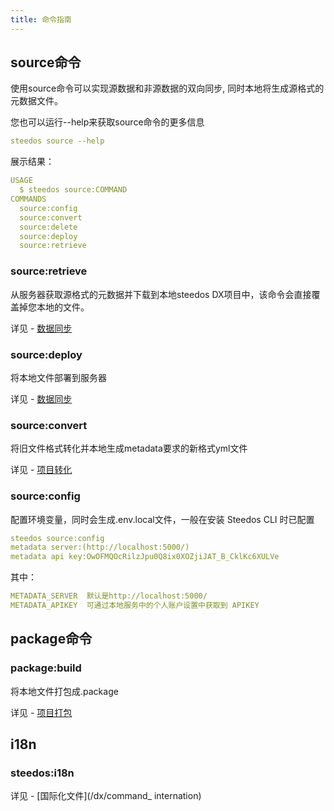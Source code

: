 ```yaml
---
title: 命令指南
---
```


## source命令

使用source命令可以实现源数据和非源数据的双向同步, 同时本地将生成源格式的元数据文件。

您也可以运行--help来获取source命令的更多信息

```yml
steedos source --help
```

展示结果：

```yml
USAGE
  $ steedos source:COMMAND
COMMANDS
  source:config
  source:convert
  source:delete
  source:deploy      
  source:retrieve  
```

### source:retrieve

从服务器获取源格式的元数据并下载到本地steedos DX项目中，该命令会直接覆盖掉您本地的文件。

详见 - [数据同步](/dx/data_synchronization)

### source:deploy

将本地文件部署到服务器

详见 - [数据同步](/dx/data_synchronization)

### source:convert

将旧文件格式转化并本地生成metadata要求的新格式yml文件

详见 - [项目转化](/dx/convert_project)

### source:config

配置环境变量，同时会生成.env.local文件，一般在安装 Steedos CLI 时已配置

```yml
steedos source:config
metadata server:(http://localhost:5000/)
metadata api key:OwOFMQOcRilzJpu0Q8ix0XOZjiJAT_B_CklKc6XULVe
```

其中：

```yml
METADATA_SERVER  默认是http://localhost:5000/
METADATA_APIKEY  可通过本地服务中的个人账户设置中获取到 APIKEY
```

## package命令

### package:build

将本地文件打包成.package

详见 - [项目打包](/dx/command_package)

## i18n

### steedos:i18n

详见 - [国际化文件](/dx/command_ internation)
